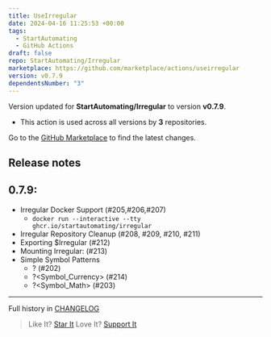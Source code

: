 ```yaml
---
title: UseIrregular
date: 2024-04-16 11:25:53 +00:00
tags:
  - StartAutomating
  - GitHub Actions
draft: false
repo: StartAutomating/Irregular
marketplace: https://github.com/marketplace/actions/useirregular
version: v0.7.9
dependentsNumber: "3"
---
```



Version updated for **StartAutomating/Irregular** to version **v0.7.9**.
- This action is used across all versions by **3** repositories.

Go to the [GitHub Marketplace](https://github.com/marketplace/actions/useirregular) to find the latest changes.

## Release notes

## 0.7.9:

* Irregular Docker Support (#205,#206,#207)
  * `docker run --interactive --tty ghcr.io/startautomating/irregular`
* Irregular Repository Cleanup (#208, #209, #210, #211)
* Exporting $Irregular (#212)
* Mounting Irregular: (#213) 
* Simple Symbol Patterns
  * ?<Symbol> (#202)
  * ?<Symbol_Currency> (#214)
  * ?<Symbol_Math> (#203)
  
---

Full history in [CHANGELOG](https://github.com/StartAutomating/Irregular/blob/master/CHANGELOG.md)

> Like It? [Star It](https://github.com/StartAutomating/Irregular)
> Love It? [Support It](https://github.com/sponsors/StartAutomating)
